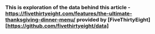 ### This is exploration of the data behind this article - https://fivethirtyeight.com/features/the-ultimate-thanksgiving-dinner-menu/ provided by [FiveThirtyEight][https://github.com/fivethirtyeight/data]
